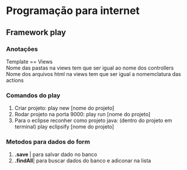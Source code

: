 # Programação para internet
## Framework play

### Anotações 
Template == Views<br>
Nome das pastas na views tem que ser igual ao nome dos controllers<br>
Nome dos arquivos html na views tem que ser igual a nomemclatura das actions

### Comandos do play
<ol>
  <li>Criar projeto: play new [nome do projeto]</li>
  <li>Rodar projeto na porta 9000: play run [nome do projeto]</li>
  <li>Para o eclipse reconher como projeto java: (dentro do projeto em terminal) play eclipsify [nome do projeto]</li>
</ol>

### Metodos para dados do form 
<ol>
  <li><strong>.save </strong>| para salvar dado no banco</li>
  <li><strong>.findAll</strong>| para buscar dados do banco e adiconar na lista</li>
</ol>
